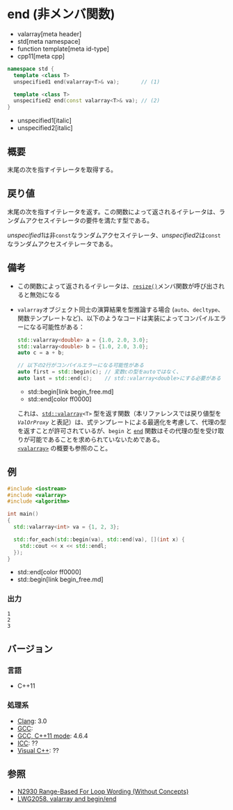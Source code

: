 # end (非メンバ関数)
* valarray[meta header]
* std[meta namespace]
* function template[meta id-type]
* cpp11[meta cpp]

```cpp
namespace std {
  template <class T>
  unspecified1 end(valarray<T>& va);       // (1)

  template <class T>
  unspecified2 end(const valarray<T>& va); // (2)
}
```
* unspecified1[italic]
* unspecified2[italic]

## 概要
末尾の次を指すイテレータを取得する。


## 戻り値
末尾の次を指すイテレータを返す。この関数によって返されるイテレータは、ランダムアクセスイテレータの要件を満たす型である。

*unspecified1*は非`const`なランダムアクセスイテレータ、*unspecified2*は`const`なランダムアクセスイテレータである。


## 備考
- この関数によって返されるイテレータは、[`resize()`](resize.md)メンバ関数が呼び出されると無効になる
- `valarray`オブジェクト同士の演算結果を型推論する場合 (`auto`、`decltype`、関数テンプレートなど)、以下のようなコードは実装によってコンパイルエラーになる可能性がある：

    ```cpp
    std::valarray<double> a = {1.0, 2.0, 3.0};
    std::valarray<double> b = {1.0, 2.0, 3.0};
    auto c = a + b;

    // 以下の2行がコンパイルエラーになる可能性がある
    auto first = std::begin(c); // 変数cの型をautoではなく、
    auto last = std::end(c);    // std::valarray<double>にする必要がある
    ```
    * std::begin[link begin_free.md]
    * std::end[color ff0000]

    これは、[`std::valarray`](../valarray.md)`<T>` 型を返す関数（本リファレンスでは戻り値型を *`ValOrProxy`* と表記）は、式テンプレートによる最適化を考慮して、代理の型を返すことが許可されているが、`begin` と [`end`](end_free.md) 関数はその代理の型を受け取りが可能であることを求められていないためである。  
    [`<valarray>`](../../valarray.md) の概要も参照のこと。


## 例
```cpp example
#include <iostream>
#include <valarray>
#include <algorithm>

int main()
{
  std::valarray<int> va = {1, 2, 3};

  std::for_each(std::begin(va), std::end(va), [](int x) {
    std::cout << x << std::endl;
  });
}
```
* std::end[color ff0000]
* std::begin[link begin_free.md]

### 出力
```
1
2
3
```


## バージョン
### 言語
- C++11

### 処理系
- [Clang](/implementation.md#clang): 3.0
- [GCC](/implementation.md#gcc): 
- [GCC, C++11 mode](/implementation.md#gcc): 4.6.4
- [ICC](/implementation.md#icc): ??
- [Visual C++](/implementation.md#visual_cpp): ??


## 参照
- [N2930 Range-Based For Loop Wording (Without Concepts)](http://www.open-std.org/jtc1/sc22/wg21/docs/papers/2009/n2930.html)
- [LWG2058. valarray and begin/end](http://www.open-std.org/jtc1/sc22/wg21/docs/lwg-defects.html#2058)
